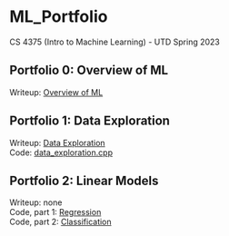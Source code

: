 # ML_Portfolio
CS 4375 (Intro to Machine Learning) - UTD Spring 2023

## Portfolio 0: Overview of ML
Writeup: [Overview of ML](Overview_of_ML.pdf)

## Portfolio 1: Data Exploration
Writeup: [Data Exploration](Data_Exploration.pdf)\
Code: [data_exploration.cpp](data_exploration.cpp)

## Portfolio 2: Linear Models
Writeup: none\
Code, part 1: [Regression](Regression.pdf)\
Code, part 2: [Classification](Classification.pdf)
